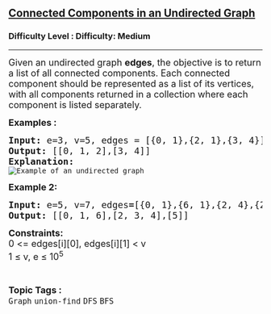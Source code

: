 <h2><a href="https://www.geeksforgeeks.org/problems/connected-components-in-an-undirected-graph/1?itm_source=geeksforgeeks&itm_medium=article&itm_campaign=practice_card">Connected Components in an Undirected Graph</a></h2><h3>Difficulty Level : Difficulty: Medium</h3><hr><div class="problems_problem_content__Xm_eO"><p><span style="font-size: 18px;">Given an undirected graph <strong>edges</strong>, the objective is to return a list of all connected components. Each connected component should be represented as a list of its vertices, with all components returned in a collection where each component is listed separately.</span></p>
<p><strong><span style="font-size: 18px;">Examples :</span></strong></p>
<pre><span style="font-size: 18px;"><strong>Input:</strong> e=3, v=5, edges = [{0, 1},{2, 1},{3, 4}]
<strong>Output: </strong>[[0, 1, 2],[3, 4]]</span><strong><span style="font-size: 18px;">
Explanation: <br></span></strong><img src="https://media.geeksforgeeks.org/wp-content/uploads/20220905132251/graph.jpg" alt="Example of an undirected graph"></pre>
<p><strong><span style="font-size: 18px;">Example 2:</span></strong></p>
<pre><span style="font-size: 18px;"><strong>Input: </strong>e=5, v=7,<strong> </strong></span><span style="font-size: 18px;"><span style="font-size: 18px;">edges</span><strong style="font-size: 18px;">=</strong><span style="font-size: 18px;">[{0, 1},{6, 1},{2, 4},{2, 3},{3, 4}]
</span><strong style="font-size: 18px;">Output: </strong><span style="font-size: 18px;">[[0, 1, 6],[2, 3, 4],[5]]
</span></span></pre>
<p><span style="font-size: 18px;"><strong>Constraints:<br></strong>0 &lt;= edges[i][0], edges[i][1] &lt; v<br>1 ≤ v, e ≤ 10<sup>5</sup></span></p></div><br><p><span style=font-size:18px><strong>Topic Tags : </strong><br><code>Graph</code>&nbsp;<code>union-find</code>&nbsp;<code>DFS</code>&nbsp;<code>BFS</code>&nbsp;